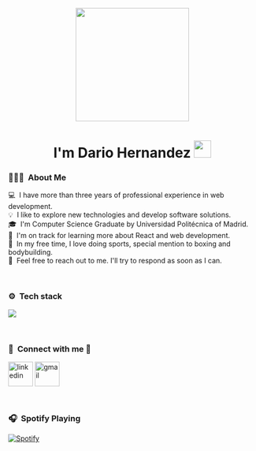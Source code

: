 <p align="center">
  <img src="https://miro.medium.com/max/2048/1*OohqW5DGh9CQS4hLY5FXzA.png" height="230"/>
</p>

<h1 align="center"><b>I'm Dario Hernandez </b><img src="https://media.giphy.com/media/hvRJCLFzcasrR4ia7z/giphy.gif" width="35"></h1>

### 👨🏻‍💻 &nbsp;About Me

💻 &nbsp;I have more than three years of professional experience in web development.\
💡 &nbsp;I like to explore new technologies and develop software solutions.\
🎓 &nbsp;I'm Computer Science Graduate by Universidad Politécnica of Madrid.\
🌱 &nbsp;I'm on track for learning more about React and web development.\
🥊 &nbsp;In my free time, I love doing sports, special mention to boxing and bodybuilding.\
💬 &nbsp;Feel free to reach out to me. I'll try to respond as soon as I can.

<br/>

### ⚙ &nbsp;Tech stack

<p align="left">
  <a href="https://skillicons.dev">
    <img src="https://skillicons.dev/icons?i=git,css,figma,github,html,js,linux,nodejs,postman,react,tailwind,ts,vscode,&perline=14" />
  </a>
</p>

<br/>

### 📲 &nbsp;Connect with me 🤝

<p align="left">
<a href="https://www.linkedin.com/in/dhdezgarcia/" target="blank"><img align="center" src="https://user-images.githubusercontent.com/88904952/234979284-68c11d7f-1acc-4f0c-ac78-044e1037d7b0.png" alt="linkedin" height="50" width="50" /></a>
<a href="mailto:dhdezgr@gmail.com" target="blank"><img align="center" src="https://skillicons.dev/icons?i=gmail&theme=dark" alt="gmail" height="50" width="50" /></a>
</p>

<br>

### 🎧 &nbsp;Spotify Playing 

[![Spotify](https://novatorem.bgstatic.vercel.app/api/spotify)](https://open.spotify.com/user/11127158183)
